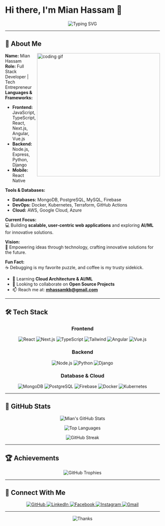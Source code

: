 # Hi there, I'm Mian Hassam 👋

<p align="center">
  <img src="https://readme-typing-svg.herokuapp.com?font=Fira+Code&size=28&pause=1000&color=00FF00&center=true&vCenter=true&width=500&height=70&lines=+Full+Stack+Developer;Founder+%26+CEO+of+MultiMian;Building+Innovative+Tech+Tools" alt="Typing SVG" />
</p>

---

## 🚀 **About Me**

<img align="right" width="400" src="https://github.com/Mianhassam96/Mianhassam96/blob/main/coding.gif" alt="coding gif" />

**Name:** Mian Hassam  
**Role:** Full Stack Developer | Tech Entrepreneur  
**Languages & Frameworks:**  
- **Frontend:** JavaScript, TypeScript, React, Next.js, Angular, Vue.js  
- **Backend:** Node.js, Express, Python, Django  
- **Mobile:** React Native  

**Tools & Databases:**  
- **Databases:** MongoDB, PostgreSQL, MySQL, Firebase  
- **DevOps:** Docker, Kubernetes, Terraform, GitHub Actions  
- **Cloud:** AWS, Google Cloud, Azure  

**Current Focus:**  
💻 Building **scalable, user-centric web applications** and exploring **AI/ML** for innovative solutions.  

**Vision:**  
🌟 Empowering ideas through technology, crafting innovative solutions for the future.  

**Fun Fact:**  
☕ Debugging is my favorite puzzle, and coffee is my trusty sidekick.  

- 🌱 Learning **Cloud Architecture & AI/ML**  
- 👯 Looking to collaborate on **Open Source Projects**  
- 📫 Reach me at: **mhassamkb@gmail.com**  

---

## 🛠️ **Tech Stack**

<div align="center">

### **Frontend**
![React](https://img.shields.io/badge/React-61DAFB?style=for-the-badge&logo=react&logoColor=black)
![Next.js](https://img.shields.io/badge/Next.js-000000?style=for-the-badge&logo=next.js&logoColor=white)
![TypeScript](https://img.shields.io/badge/TypeScript-3178C6?style=for-the-badge&logo=typescript&logoColor=white)
![Tailwind](https://img.shields.io/badge/Tailwind-38B2AC?style=for-the-badge&logo=tailwind-css&logoColor=white)
![Angular](https://img.shields.io/badge/Angular-DD0031?style=for-the-badge&logo=angular&logoColor=white)
![Vue.js](https://img.shields.io/badge/Vue.js-4FC08D?style=for-the-badge&logo=vue.js&logoColor=white)

### **Backend**
![Node.js](https://img.shields.io/badge/Node.js-339933?style=for-the-badge&logo=node.js&logoColor=white)
![Python](https://img.shields.io/badge/Python-3776AB?style=for-the-badge&logo=python&logoColor=white)
![Django](https://img.shields.io/badge/Django-092E20?style=for-the-badge&logo=django&logoColor=white)

### **Database & Cloud**
![MongoDB](https://img.shields.io/badge/MongoDB-47A248?style=for-the-badge&logo=mongodb&logoColor=white)
![PostgreSQL](https://img.shields.io/badge/PostgreSQL-336791?style=for-the-badge&logo=postgresql&logoColor=white)
![Firebase](https://img.shields.io/badge/Firebase-FFCA28?style=for-the-badge&logo=firebase&logoColor=black)
![Docker](https://img.shields.io/badge/Docker-2496ED?style=for-the-badge&logo=docker&logoColor=white)
![Kubernetes](https://img.shields.io/badge/Kubernetes-326CE5?style=for-the-badge&logo=kubernetes&logoColor=white)

</div>

---

## 🌟 **GitHub Stats**

<div align="center">

<!-- GitHub Stats -->
![Mian's GitHub Stats](https://github-readme-stats.vercel.app/api?username=Mianhassam96&show_icons=true&theme=tokyonight&hide_border=true)

<!-- Top Languages -->
![Top Languages](https://github-readme-stats.vercel.app/api/top-langs/?username=Mianhassam96&layout=compact&theme=tokyonight&hide_border=true&langs_count=8)

<!-- GitHub Streak -->
![GitHub Streak](https://streak-stats.demolab.com?user=Mianhassam96&theme=tokyonight&hide_border=true)

</div>

---

## 🏆 **Achievements**

<div align="center">

<!-- GitHub Trophies -->
![GitHub Trophies](https://github-profile-trophy.vercel.app/?username=Mianhassam96&theme=onedark&no-frame=true&row=2&column=4)

</div>

---

## 🤝 **Connect With Me**

<div align="center">
  <a href="https://github.com/Mianhassam96">
    <img src="https://img.shields.io/badge/GitHub-%23181717.svg?style=for-the-badge&logo=github&logoColor=white" alt="GitHub" />
  </a>
  <a href="https://linkedin.com/in/mianhassam96">
    <img src="https://img.shields.io/badge/LinkedIn-%230077B5.svg?style=for-the-badge&logo=linkedin&logoColor=white" alt="LinkedIn" />
  </a>
  <a href="https://facebook.com/MultiMianDev">
    <img src="https://img.shields.io/badge/Facebook-%231877F2.svg?style=for-the-badge&logo=facebook&logoColor=white" alt="Facebook" />
  </a>
  <a href="https://www.instagram.com/kingmian_hassam/">
    <img src="https://img.shields.io/badge/Instagram-%23E4405F.svg?style=for-the-badge&logo=instagram&logoColor=white" alt="Instagram" />
  </a>
  <a href="mailto:mhassamkb@gmail.com">
    <img src="https://img.shields.io/badge/Gmail-D14836?style=for-the-badge&logo=gmail&logoColor=white" alt="Gmail" />
  </a>
</div>

---

<div align="center">
  <img src="https://readme-typing-svg.herokuapp.com?font=Fira+Code&size=25&duration=3000&pause=1000&color=2F81F7&center=true&vCenter=true&random=false&width=500&lines=Thanks+for+visiting!+%F0%9F%91%8B;Keep+innovating,+keep+creating!" alt="Thanks" />
</div>
